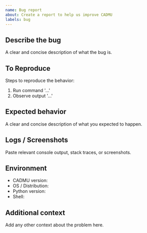 ```yaml
---
name: Bug report
about: Create a report to help us improve CADMU
labels: bug
---
```


## Describe the bug
A clear and concise description of what the bug is.

## To Reproduce
Steps to reproduce the behavior:
1. Run command '...'
2. Observe output '...'

## Expected behavior
A clear and concise description of what you expected to happen.

## Logs / Screenshots
Paste relevant console output, stack traces, or screenshots.

## Environment
- CADMU version:
- OS / Distribution:
- Python version:
- Shell:

## Additional context
Add any other context about the problem here.
